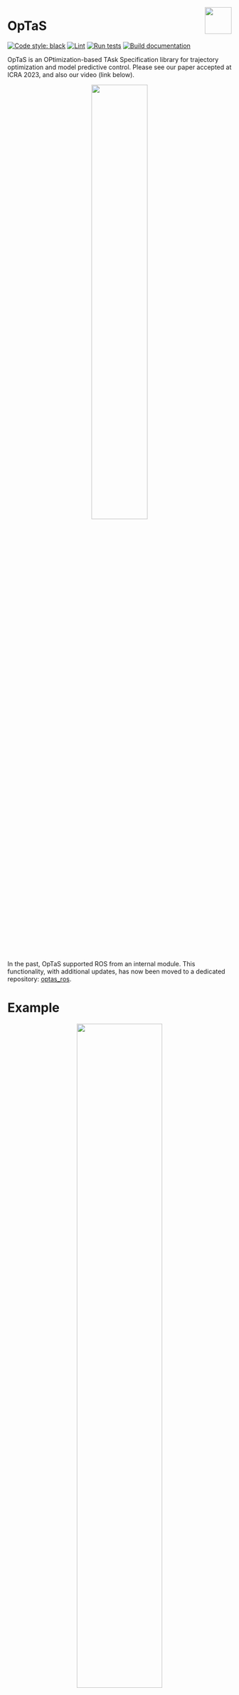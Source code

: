 <p align="center">
  <img src="https://raw.githubusercontent.com/cmower/optas/master/doc/logo.png" width="60" align="right">
</p>

# OpTaS

[![Code style: black](https://img.shields.io/badge/code%20style-black-000000.svg)](https://github.com/psf/black)
[![Lint](https://github.com/cmower/optas/actions/workflows/black.yaml/badge.svg)](https://github.com/cmower/optas/actions/workflows/black.yaml)
[![Run tests](https://github.com/cmower/optas/actions/workflows/pytest.yaml/badge.svg)](https://github.com/cmower/optas/actions/workflows/pytest.yaml)
[![Build documentation](https://github.com/cmower/optas/actions/workflows/documentation.yaml/badge.svg)](https://github.com/cmower/optas/actions/workflows/documentation.yaml)


OpTaS is an OPtimization-based TAsk Specification library for trajectory optimization and model predictive control.
Please see our paper accepted at ICRA 2023, and also our video (link below).

<p align="center">
	<a href="https://youtu.be/gCMNOenFngU">
		<img src="https://img.youtube.com/vi/REBmbCANx0s/maxresdefault.jpg" width="50%">
	</a>
</p>

In the past, OpTaS supported ROS from an internal module. This functionality, with additional updates, has now been moved to a dedicated repository: [optas_ros](https://github.com/cmower/optas_ros).

# Example

<p align="center">
  <img src="https://raw.githubusercontent.com/cmower/optas/master/doc/image/kuka_example.png" width="61.803398875%">
</p>


In this example we implement an optimization-based IK problem.
The problem computes an optimal joint configuration $q^*\in\mathbb{R}^n$ given by

$$
q^* = \underset{q}{\text{arg}\min}~\|\|q - q_N\|\|^2\quad\text{subject to}\quad p(q) = p_g, q^-\leq q \leq q^+
$$

where
* $q\in\mathbb{R}^n$ is the joint configuration for an $n$-dof robot (in our example, we use the KUKA LWR in the above figure with $n=7$),
* $q_N\in\mathbb{R}^n$ is a nominal joint configuration,
* $\|\|\cdot\|\|$ is the Euclidean norm,
* $p: \mathbb{R}^n\rightarrow\mathbb{R}^3$ computes the end-effector position via the forward kinematics,
* $p_g\in\mathbb{R}^3$ is a goal position, and
* $q^-, q^+\in\mathbb{R}^n$ is the lower and upper joint position limits respectively.

The example problem has a quadratic cost function with nonlinear constraints.
We use the nominal configuration $q_N$ as the initial seed for the problem.

The following example script showcases some of the main features of OpTaS:
creating a robot model,
building an optimization problem,
passing the problem to a solver,
computing an optimal solution, and
visualizing the robot in a given configuration.

```python
import os
import pathlib

import optas

# Specify URDF filename
cwd = pathlib.Path(__file__).parent.resolve()  # path to current working directory
urdf_filename = os.path.join(
    cwd, "robots", "kuka_lwr", "kuka_lwr.urdf"
)  # KUKA LWR, 7-DoF

# Setup robot model
robot = optas.RobotModel(urdf_filename=urdf_filename)
name = robot.get_name()

# Setup optimization builder
T = 1
builder = optas.OptimizationBuilder(T, robots=robot)

# Setup parameters
qn = builder.add_parameter("q_nominal", robot.ndof)
pg = builder.add_parameter("p_goal", 3)

# Constraint: end goal
q = builder.get_model_state(name, 0)
end_effector_name = "end_effector_ball"
p = robot.get_global_link_position(end_effector_name, q)
builder.add_equality_constraint("end_goal", p, pg)

# Cost: nominal configuration
builder.add_cost_term("nominal", optas.sumsqr(q - qn))

# Constraint: joint position limits
builder.enforce_model_limits(name)  # joint limits extracted from URDF

# Build optimization problem
optimization = builder.build()

# Interface optimization problem with a solver
solver = optas.CasADiSolver(optimization).setup("ipopt")
# solver = optas.ScipyMinimizeSolver(optimization).setup("SLSQP")

# Specify a nominal configuration
q_nominal = optas.deg2rad([0, 45, 0, -90, 0, -45, 0])

# Get end-effector position in nominal configuration
p_nominal = robot.get_global_link_position(end_effector_name, q_nominal)

# Specify a goal end-effector position
p_goal = p_nominal + optas.DM([0.0, 0.3, -0.2])

# Reset solver parameters
solver.reset_parameters({"q_nominal": q_nominal, "p_goal": p_goal})

# Reset initial seed
solver.reset_initial_seed({f"{name}/q": q_nominal})

# Compute a solution
solution = solver.solve()
q_solution = solution[f"{name}/q"]

# Visualize the robot
vis = optas.Visualizer(quit_after_delay=2.0)

# Draw goal position and start visualizer
vis.sphere(0.05, rgb=[0, 1, 0], position=p_goal.toarray().flatten().tolist())
# vis.robot(robot, q=q_nominal,display_link_names=True,show_links=True)   # nominal
vis.robot(robot, q=q_solution, display_link_names=True, show_links=True)  # solution

vis.start()
```

Run the example script [example.py](example/example.py).
Other examples, including dual-arm planning, Model Predictive Control, Trajectory Optimization, etc can be found in the [example/](example) directory.

# Support

The following operating systems and python versions are [officially supported](https://github.com/cmower/optas/blob/master/.github/workflows/pytest.yaml):

* Ubuntu 20.04 and 22.04
  * Python 3.7, 3.8, 3.9
* Windows
  * Python 3.7, 3.8, 3.9
* Mac OS
  * Python 3.9

Note that OpTaS makes use of [dataclasses](https://docs.python.org/3/library/dataclasses.html) that was [introduced in Python 3.7](https://peps.python.org/pep-0557/), and so Python versions from 3.6 and lower are not supported on any operating system.
Other operating systems or higher Python versions will likely work.
If you experience problems, please [submit an issue](https://github.com/cmower/optas/issues/new/choose).

# Install

Make sure `pip` is up-to-date by running `$ python -m pip install --upgrade pip`.

## Via pip

```
$ pip install pyoptas
```

Alternatively, you can also install OpTaS using:

```
$ python -m pip install 'optas @ git+https://github.com/cmower/optas.git'
```

## From source
1. `$ git clone git@github.com:cmower/optas.git`
2. `$ cd optas`
4. `$ pip install .`
5. (optional) If you want to run the examples/tests: `$ pip install -r requirements_all.txt`

### Build documentation

1. `$ cd /path/to/optas/doc`
2. `$ sudo apt install doxygen graphviz`
3. `$ python gen_mainpage.py`
3. `$ doxygen`
4. Open the documentation in either HTML or PDF:
   - `html/index.html`
   - `latex/refman.pdf`

### Run tests

1. `$ cd /path/to/optas`
2. Each test can be run as follows
   - `$ pytest tests/test_builder.py`
   - `$ pytest tests/test_examples.py`
   - `$ pytest tests/test_models.py`
   - `$ pytest tests/test_optas_utils.py`
   - `$ pytest tests/test_optimization.py`
   - `$ pytest tests/test_solver.py`
   - `$ pytest tests/test_spatialmath.py`
   - `$ pytest tests/test_sx_container.py`

# Known Issues

- Loading robot models from xacro files is supported, however there can be issues if you are running this in a ROS agnositic environment. If you do not have ROS installed, then the xacro file should not contain ROS-specific features. For further details see [here](https://github.com/cmower/optas/issues/78).
- If NumPy ver 1.24 is installed, an `AttributeError` error is thrown when you try to solve an unconstrained problem with the OSQP interface. A temporary workaround is to add a constraint, e.g. `x >= -1e9` where `x` is a decision variable. See details on the issue [here](https://github.com/osqp/osqp-python/issues/104) and pull request [here](https://github.com/osqp/osqp-python/pull/105).

# Citation

If you use OpTaS in your work, please consider including the following citation.

```bibtex
@inproceedings{Mower2023,
  author={Mower, Christopher E. and Moura, João and Zamani Behabadi, Nazanin and Vijayakumar, Sethu and Vercauteren, Tom and Bergeles, Christos},
  booktitle={2023 International Conference on Robotics and Automation (ICRA)},
  title={OpTaS: An Optimization-based Task Specification Library for Trajectory Optimization and Model Predictive Control},
  year={2023},
  url = {https://github.com/cmower/optas},
}
```

The preprint can be found on [arXiv](https://arxiv.org/abs/2301.13512).

# Contributing

We welcome contributions from the community.
If you come across any issues or inacuracies in the documentation, please [submit an issue](https://github.com/cmower/optas/issues/new/choose).
If you would like to contribute any new features, please [fork the repository](https://github.com/cmower/optas/fork), and submit a pull request.

# Acknowledgement

This research received funding from the European Union’s Horizon 2020 research and innovation program under grant agreement No. 101016985 ([FAROS](https://h2020faros.eu/)).
Further, this work was supported by core funding from the Wellcome/EPSRC [WT203148/Z/16/Z; NS/A000049/1].
T. Vercauteren is supported by a Medtronic / RAEng Research Chair [RCSRF1819\7\34], and C. Bergeles by an ERC Starting Grant [714562].
This work has received funding from the European Union’s Horizon 2020 research and innovation programme under grant agreement No 101017008, Enhancing Healthcare with Assistive Robotic Mobile Manipulation ([HARMONY](https://harmony-eu.org/)).

<p align="center">
  <img src="https://raw.githubusercontent.com/cmower/optas/master/doc/image/eu.png" width="180" align="left">
</p>
